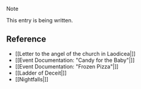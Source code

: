 > [!NOTE]
> This entry is being written.


## Reference 
* [[Letter to the angel of the church in Laodicea|]]
* [[Event Documentation: "Candy for the Baby"|]]
* [[Event Documentation: "Frozen Pizza"|]]
* [[Ladder of Deceit|]]
* [[Nightfalls|]]